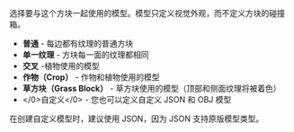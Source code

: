 选择要与这个方块一起使用的模型。模型只定义视觉外观，而不定义方块的碰撞箱。

* **普通** - 每边都有纹理的普通方块
* **单一纹理** - 方块每一面的纹理都相同
* **交叉** -植物使用的模型
* **作物（Crop）** - 作物和植物使用的模型
* **草方块（Grass Block）** - 草方块使用的模型（顶部和侧面纹理将被着色）
* </0>自定义</0> - 您也可以定义自定义 JSON 和 OBJ 模型

在创建自定义模型时，建议使用 JSON，因为 JSON 支持原版模型类型。